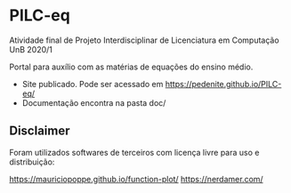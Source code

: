 # PILC-eq
Atividade final de Projeto Interdisciplinar de Licenciatura em Computação UnB 2020/1

Portal para auxílio com as matérias de equações do ensino médio.

* Site publicado. Pode ser acessado em https://pedenite.github.io/PILC-eq/
* Documentação encontra na pasta doc/

## Disclaimer
Foram utilizados softwares de terceiros com licença livre para uso e distribuição:

https://mauriciopoppe.github.io/function-plot/
https://nerdamer.com/

